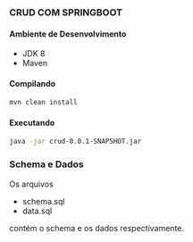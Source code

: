 ### CRUD COM SPRINGBOOT

#### Ambiente de Desenvolvimento

- JDK 8
- Maven


#### Compilando

```sh
mvn clean install
```

#### Executando
```sh
java -jar crud-0.0.1-SNAPSHOT.jar
```

### Schema e Dados
Os arquivos
- schema.sql
- data.sql

contém o schema e os dados respectivamente.